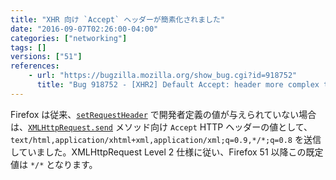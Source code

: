 ```yaml
---
title: "XHR 向け `Accept` ヘッダーが簡素化されました"
date: "2016-09-07T02:26:00-04:00"
categories: ["networking"]
tags: []
versions: ["51"]
references:
    - url: "https://bugzilla.mozilla.org/show_bug.cgi?id=918752"
      title: "Bug 918752 - [XHR2] Default Accept: header more complex than */*"
---
```

Firefox は従来、[`setRequestHeader`](https://developer.mozilla.org/docs/Web/API/XMLHttpRequest/setRequestHeader) で開発者定義の値が与えられていない場合は、[`XMLHttpRequest.send`](https://developer.mozilla.org/docs/Web/API/XMLHttpRequest/send) メソッド向け `Accept` HTTP ヘッダーの値として、`text/html,application/xhtml+xml,application/xml;q=0.9,*/*;q=0.8` を送信していました。XMLHttpRequest Level 2 仕様に従い、Firefox 51 以降この既定値は `*/*` となります。
